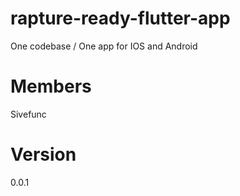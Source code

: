 # rapture-ready-flutter-app
One codebase / One app for IOS and Android

# Members
Sivefunc

# Version
0.0.1
